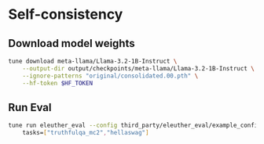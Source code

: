 # Self-consistency

## Download model weights

```bash
tune download meta-llama/Llama-3.2-1B-Instruct \
	--output-dir output/checkpoints/meta-llama/Llama-3.2-1B-Instruct \
	--ignore-patterns "original/consolidated.00.pth" \
	--hf-token $HF_TOKEN
```

## Run Eval

```bash
tune run eleuther_eval --config third_party/eleuther_eval/example_config.yaml \
	tasks=["truthfulqa_mc2","hellaswag"]
```
